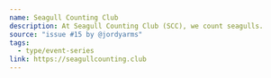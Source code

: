 ```yaml
---
name: Seagull Counting Club
description: At Seagull Counting Club (SCC), we count seagulls.
source: "issue #15 by @jordyarms"
tags:
  - type/event-series
link: https://seagullcounting.club
---
```

